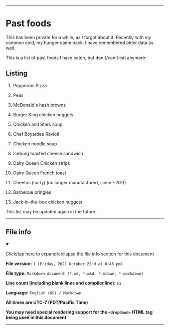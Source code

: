 
***

# Past foods

This has been private for a while, as I forgot about it. Recently with my common cold, my hunger came back. I have remembered older data as well.

This is a list of past foods I have eaten, but don't/can't eat anymore:

## Listing

1. Pepperoni Pizza

2. Peas

3. McDonald's hash browns

4. Burger King chicken nuggets

5. Chicken and Stars soup

6. Chef Boyardee Ravioli

7. Chicken noodle soup

8. Iceburg toasted cheese sandwich

9. Dairy Queen Chicken strips

10. Dairy Queen French toast

11. Cheetos (curly) (no longer manufactured, since ~2011)

12. Barbecue pringles

13. Jack-in-the-box chicken nuggets

This list may be updated again in the future.

***

## File info

<details open><summary><p>Click/tap here to expand/collapse the file info section for this document</p></summary>

**File version:** `1 (Friday, 2021 October 22nd at 6:46 pm)`

**File type:** `Markdown document (*.md, *.mkd, *.mdown, *.markdown)`

**Line count (including blank lines and compiler line):** `61`

**Language:** `English (US) / Markdown`

</details>

**All times are UTC-7 (PDT/Pacific Time)**

**You may need special rendering support for the `<dropdown>` HTML tag being used in this document**

***
